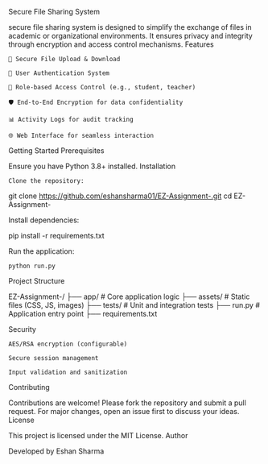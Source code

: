 Secure File Sharing System 

secure file sharing system is designed to simplify the exchange of files in academic or organizational environments. It ensures privacy and integrity through encryption and access control mechanisms.
Features

    🔐 Secure File Upload & Download

    👤 User Authentication System

    📂 Role-based Access Control (e.g., student, teacher)

    🛡️ End-to-End Encryption for data confidentiality

    📊 Activity Logs for audit tracking

    🌐 Web Interface for seamless interaction

Getting Started
Prerequisites

Ensure you have Python 3.8+ installed.
Installation

    Clone the repository:

git clone https://github.com/eshansharma01/EZ-Assignment-.git
cd EZ-Assignment-

Install dependencies:

pip install -r requirements.txt

Run the application:

    python run.py

Project Structure

EZ-Assignment-/
├── app/             # Core application logic
├── assets/          # Static files (CSS, JS, images)
├── tests/           # Unit and integration tests
├── run.py           # Application entry point
├── requirements.txt

Security

    AES/RSA encryption (configurable)

    Secure session management

    Input validation and sanitization

Contributing

Contributions are welcome! Please fork the repository and submit a pull request. For major changes, open an issue first to discuss your ideas.
License

This project is licensed under the MIT License.
Author

Developed by Eshan Sharma
